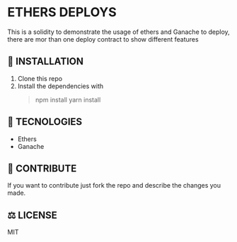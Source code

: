 # ETHERS DEPLOYS

This is a solidity to demonstrate the usage of ethers and Ganache to deploy,
there are mor than one deploy contract to show different features

## :rocket: INSTALLATION

1. Clone this repo
2. Install the dependencies with
    > npm install
    > yarn install

## :floppy_disk: TECNOLOGIES

-   Ethers
-   Ganache

## :bookmark_tabs: CONTRIBUTE

If you want to contribute just fork the repo and describe the changes you made.

## :balance_scale: LICENSE

MIT
